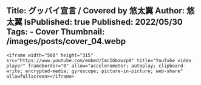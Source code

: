 Title: グッバイ宣言 / Covered by 悠太翼
Author: 悠太翼
IsPublished: true
Published: 2022/05/30
Tags:
    - Cover
Thumbnail: /images/posts/cover_04.webp
---
```raw
<iframe width="560" height="315" src="https://www.youtube.com/embed/ImcIGbzwzpA" title="YouTube video player" frameborder="0" allow="accelerometer; autoplay; clipboard-write; encrypted-media; gyroscope; picture-in-picture; web-share" allowfullscreen></iframe>
```
